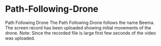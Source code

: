 # Path-Following-Drone
Path Following Drone
The Path Following Drone follows the name Beema. The screen record has been uploaded showing initial movements of the drone.
Note:
Since the recorded file is large first few seconds of the video was uploaded.
